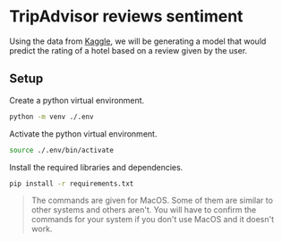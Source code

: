 # TripAdvisor reviews sentiment

Using the data from [Kaggle](https://www.kaggle.com/andrewmvd/trip-advisor-hotel-reviews), we will be generating a model that would predict the
rating of a hotel based on a review given by the user.

## Setup

Create a python virtual environment.

```bash
python -m venv ./.env
```

Activate the python virtual environment.

```bash
source ./.env/bin/activate
```

Install the required libraries and dependencies.

```bash
pip install -r requirements.txt
```

> The commands are given for MacOS. Some of them are similar to other systems and others aren't.
You will have to confirm the commands for your system if you don't use MacOS and it doesn't work.

